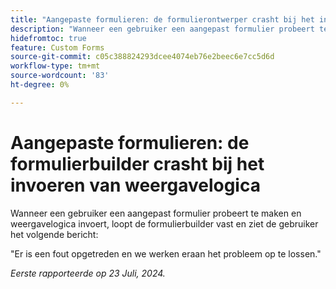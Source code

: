 ```yaml
---
title: "Aangepaste formulieren: de formulierontwerper crasht bij het invoeren van weergavelogica"
description: "Wanneer een gebruiker een aangepast formulier probeert te maken en weergavelogica invoert, crasht de formulierbuilder en ziet de gebruiker een bericht."
hidefromtoc: true
feature: Custom Forms
source-git-commit: c05c388824293dcee4074eb76e2beec6e7cc5d6d
workflow-type: tm+mt
source-wordcount: '83'
ht-degree: 0%

---
```



# Aangepaste formulieren: de formulierbuilder crasht bij het invoeren van weergavelogica

Wanneer een gebruiker een aangepast formulier probeert te maken en weergavelogica invoert, loopt de formulierbuilder vast en ziet de gebruiker het volgende bericht:

&quot;Er is een fout opgetreden en we werken eraan het probleem op te lossen.&quot;

_Eerste rapporteerde op 23 Juli, 2024._
